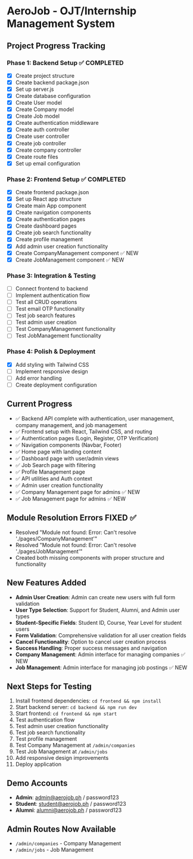 # AeroJob - OJT/Internship Management System
## Project Progress Tracking

### Phase 1: Backend Setup ✅ COMPLETED
- [x] Create project structure
- [x] Create backend package.json
- [x] Set up server.js
- [x] Create database configuration
- [x] Create User model
- [x] Create Company model
- [x] Create Job model
- [x] Create authentication middleware
- [x] Create auth controller
- [x] Create user controller
- [x] Create job controller
- [x] Create company controller
- [x] Create route files
- [x] Set up email configuration

### Phase 2: Frontend Setup ✅ COMPLETED
- [x] Create frontend package.json
- [x] Set up React app structure
- [x] Create main App component
- [x] Create navigation components
- [x] Create authentication pages
- [x] Create dashboard pages
- [x] Create job search functionality
- [x] Create profile management
- [x] Add admin user creation functionality
- [x] Create CompanyManagement component ✅ NEW
- [x] Create JobManagement component ✅ NEW

### Phase 3: Integration & Testing
- [ ] Connect frontend to backend
- [ ] Implement authentication flow
- [ ] Test all CRUD operations
- [ ] Test email OTP functionality
- [ ] Test job search features
- [ ] Test admin user creation
- [ ] Test CompanyManagement functionality
- [ ] Test JobManagement functionality

### Phase 4: Polish & Deployment
- [x] Add styling with Tailwind CSS
- [ ] Implement responsive design
- [ ] Add error handling
- [ ] Create deployment configuration

## Current Progress
- ✅ Backend API complete with authentication, user management, company management, and job management
- ✅ Frontend setup with React, Tailwind CSS, and routing
- ✅ Authentication pages (Login, Register, OTP Verification)
- ✅ Navigation components (Navbar, Footer)
- ✅ Home page with landing content
- ✅ Dashboard page with user/admin views
- ✅ Job Search page with filtering
- ✅ Profile Management page
- ✅ API utilities and Auth context
- ✅ Admin user creation functionality
- ✅ Company Management page for admins ✅ NEW
- ✅ Job Management page for admins ✅ NEW

## Module Resolution Errors FIXED ✅
- Resolved "Module not found: Error: Can't resolve './pages/CompanyManagement'"
- Resolved "Module not found: Error: Can't resolve './pages/JobManagement'"
- Created both missing components with proper structure and functionality

## New Features Added
- **Admin User Creation**: Admin can create new users with full form validation
- **User Type Selection**: Support for Student, Alumni, and Admin user types
- **Student-Specific Fields**: Student ID, Course, Year Level for student users
- **Form Validation**: Comprehensive validation for all user creation fields
- **Cancel Functionality**: Option to cancel user creation process
- **Success Handling**: Proper success messages and navigation
- **Company Management**: Admin interface for managing companies ✅ NEW
- **Job Management**: Admin interface for managing job postings ✅ NEW

## Next Steps for Testing
1. Install frontend dependencies: `cd frontend && npm install`
2. Start backend server: `cd backend && npm run dev`
3. Start frontend: `cd frontend && npm start`
4. Test authentication flow
5. Test admin user creation functionality
6. Test job search functionality
7. Test profile management
8. Test Company Management at `/admin/companies`
9. Test Job Management at `/admin/jobs`
10. Add responsive design improvements
11. Deploy application

## Demo Accounts
- **Admin**: admin@aerojob.ph / password123
- **Student**: student@aerojob.ph / password123  
- **Alumni**: alumni@aerojob.ph / password123

## Admin Routes Now Available
- `/admin/companies` - Company Management
- `/admin/jobs` - Job Management
